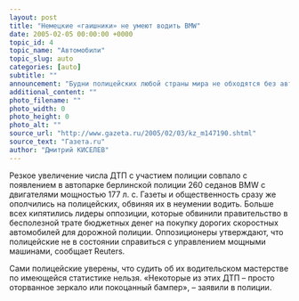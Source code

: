 ```yaml
---
layout: post
title: "Немецкие «гаишники» не умеют водить BMW"
date: 2005-02-05 00:00:00 +0000
topic_id: 4
topic_name: "Автомобили"
topic_slug: auto
categories: [auto]
subtitle: ""
announcement: "Будни полицейских любой страны мира не обходятся без автомобильных погонь. Понятно, что стражи закона, в том числе дорожного, должны уметь отменно управлять машиной. Тем более навыки экстремального вождения автомобиля актуальны для полицейских Германии с ее изобилием мощных авто и неограниченными на автобанах скоростями. Но согласно обнародованной недавно статистике, за два прошедших года берлинские полицейские 400 раз провоцировали ДТП. В 21 случае полицейские машины были разбиты вдребезги, то есть не подлежали восстановлению."
additional_content: ""
photo_filename: ""
photo_width: 0
photo_height: 0
photo_alt: ""
source_url: "http://www.gazeta.ru/2005/02/03/kz_m147190.shtml"
source_text: "Газета.ru"
author: "Дмитрий КИСЕЛЕВ"
---
```

Резкое увеличение числа ДТП с участием полиции совпало с появлением в автопарке берлинской полиции 260 седанов BMW с двигателями мощностью 177 л. с. Газеты и общественность сразу же ополчились на полицейских, обвиняя их в неумении водить. Больше всех кипятились лидеры оппозиции, которые обвинили правительство в бесполезной трате бюджетных денег на покупку дорогих скоростных автомобилей для дорожной полиции. Оппозиционеры утверждают, что полицейские не в состоянии справиться с управлением мощными машинами, сообщает Reuters.

Сами полицейские уверены, что судить об их водительском мастерстве по имеющейся статистике нельзя. «Некоторые из этих ДТП – просто оторванное зеркало или покоцанный бампер», – заявили в полиции.
